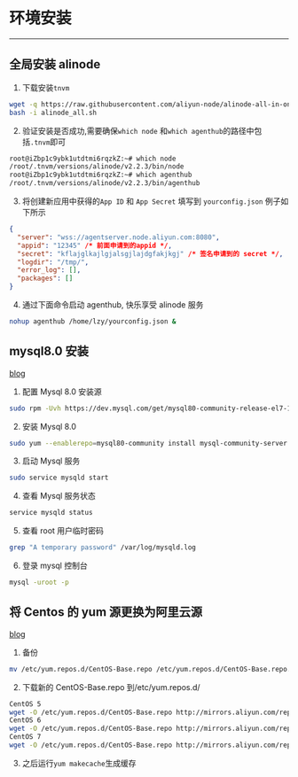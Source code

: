 # 环境安装

---

## 全局安装 alinode

1.  下载安装`tnvm`

```bash
wget -q https://raw.githubusercontent.com/aliyun-node/alinode-all-in-one/master/alinode_all.sh
bash -i alinode_all.sh
```

2.  验证安装是否成功,需要确保`which node` 和`which agenthub`的路径中包括`.tnvm`即可

```bash
root@iZbp1c9ybk1utdtmi6rqzkZ:~# which node
/root/.tnvm/versions/alinode/v2.2.3/bin/node
root@iZbp1c9ybk1utdtmi6rqzkZ:~# which agenthub
/root/.tnvm/versions/alinode/v2.2.3/bin/agenthub
```

3.  将创建新应用中获得的`App ID` 和 `App Secret` 填写到 `yourconfig.json`
    例子如下所示

```json
{
  "server": "wss://agentserver.node.aliyun.com:8080",
  "appid": "12345" /* 前面申请到的appid */,
  "secret": "kflajglkajlgjalsgjlajdgfakjkgj" /* 签名申请到的 secret */,
  "logdir": "/tmp/",
  "error_log": [],
  "packages": []
}
```

4.  通过下面命令启动 agenthub, 快乐享受 alinode 服务

```bash
nohup agenthub /home/lzy/yourconfig.json &
```

## mysql8.0 安装

[blog](https://blog.csdn.net/danykk/article/details/80137223)

1.  配置 Mysql 8.0 安装源

```bash
sudo rpm -Uvh https://dev.mysql.com/get/mysql80-community-release-el7-1.noarch.rpm
```

2.  安装 Mysql 8.0

```bash
sudo yum --enablerepo=mysql80-community install mysql-community-server
```

3.  启动 Mysql 服务

```bash
sudo service mysqld start
```

4.  查看 Mysql 服务状态

```bash
service mysqld status
```

5.  查看 root 用户临时密码

```bash
grep "A temporary password" /var/log/mysqld.log
```

6.  登录 mysql 控制台

```bash
mysql -uroot -p
```

## 将 Centos 的 yum 源更换为阿里云源

[blog](https://blog.csdn.net/chavo0/article/details/51939362)

1.  备份

```bash
mv /etc/yum.repos.d/CentOS-Base.repo /etc/yum.repos.d/CentOS-Base.repo.backup
```

2.  下载新的 CentOS-Base.repo 到/etc/yum.repos.d/

```bash
CentOS 5
wget -O /etc/yum.repos.d/CentOS-Base.repo http://mirrors.aliyun.com/repo/Centos-5.repo
CentOS 6
wget -O /etc/yum.repos.d/CentOS-Base.repo http://mirrors.aliyun.com/repo/Centos-6.repo
CentOS 7
wget -O /etc/yum.repos.d/CentOS-Base.repo http://mirrors.aliyun.com/repo/Centos-7.repo
```

3.  之后运行`yum makecache`生成缓存
